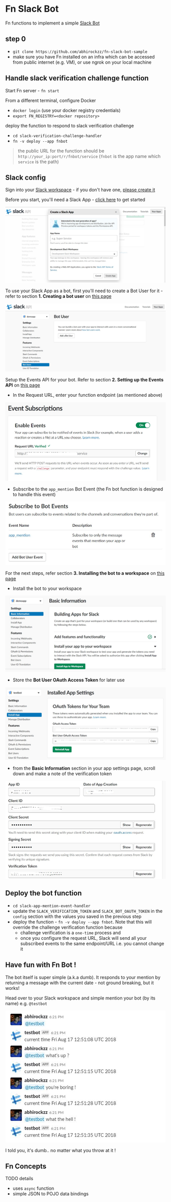 # Fn Slack Bot

Fn functions to implement a simple [Slack Bot](https://api.slack.com/bot-users)

## step 0

- `git clone https://github.com/abhirockzz/fn-slack-bot-sample`
- make sure you have Fn installed on an infra which can be accessed from public internet (e.g. VM), or use ngrok on your local machine

## Handle slack verification challenge function

Start Fn server - `fn start`

From a different terminal, configure Docker

- `docker login` (use your docker registry credentials)
- `export FN_REGISTRY=<docker repository>`

deploy the function to respond to slack verification challenge

- `cd slack-verification-challenge-handler`
- `fn -v deploy --app fnbot`

> the public URL for the function should be `http://your_ip:port/r/fnbot/service` (`fnbot` is the app name which `service` is the path)

## Slack config

Sign into your [Slack workspace](https://slack.com/signin) - if you don't have one, [please create it](https://slack.com/create)

Before you start, you'll need a Slack App - [click here](https://api.slack.com/apps/new) to get started

![](images/create-slack-app.jpg)


To use your Slack App as a bot, first you'll need to create a Bot User for it - refer to section **1. Creating a bot user** on [this page](https://api.slack.com/bot-users)

![](images/add-bot-user.jpg)


Setup the Events API for your bot. Refer to section **2. Setting up the Events API** on [this page](https://api.slack.com/bot-users)

- In the Request URL, enter your function endpoint (as mentioned above)

![](images/request-URL-config.jpg)

- Subscribe to the `app_mention` Bot Event (the Fn bot function is designed to handle this event)

![](images/bot-event-subscription.jpg)

For the next steps, refer section **3. Installing the bot to a workspace** on [this page](https://api.slack.com/bot-users)

- Install the bot to your workspace

![](images/install-app.jpg)

- Store the **Bot User OAuth Access Token** for later use 

![](images/bot-oauth-token.jpg)

- from the **Basic Information** section in your app settings page, scroll down and make a note of the verification token

![](images/verification-token.jpg)

## Deploy the bot function

- `cd slack-app-mention-event-handler`
- update the `SLACK_VERIFICATION_TOKEN` and `SLACK_BOT_OAUTH_TOKEN` in the `config` section with the values you saved in the previous step
- deploy the function - `fn -v deploy --app fnbot`. Note that this will override the challenge verification function because
	- challenge verification is a `one-time` process and 
	- once you configure the request URL, Slack will send all your subscribed events to the same endpoint/URL i.e. you cannot change it

## Have fun with Fn Bot !

The bot itself is super simple (a.k.a dumb). It responds to your mention by returning a message with the current date - not ground breaking, but it works!


Head over to your Slack workspace and simple mention your bot (by its name) e.g. `@testbot`

![](images/bot-test.jpg)

I told you, it's dumb.. no matter what you throw at it !

## Fn Concepts

TODO details

- uses `async` function
- simple JSON to POJO data bindings
